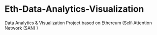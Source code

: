 # Eth-Data-Analytics-Visualization
Data Analytics &amp; Visualization Project based on Ethereum (Self-Attention Network (SAN) )
